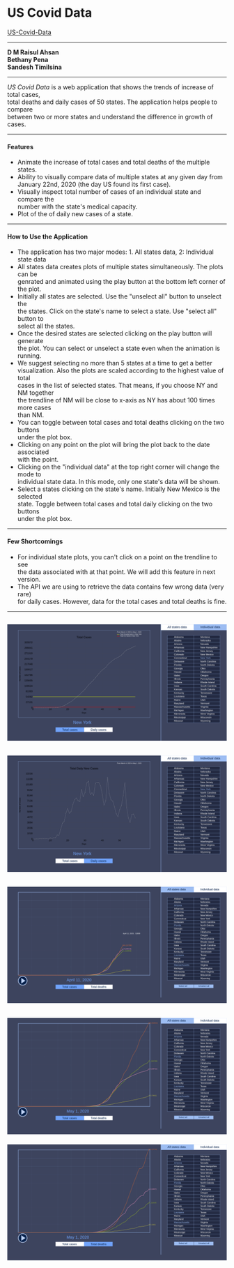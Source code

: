 # US Covid Data  

[US-Covid-Data](http://www.unm.edu/~ahsan1578/covidData.html)

---

**D M Raisul Ahsan**  
**Bethany Pena**  
**Sandesh Timilsina**  

---

*US Covid Data* is a web application that shows the trends of increase of total cases,  
total deaths and daily cases of 50 states. The application helps people to compare  
between two or more states and understand the difference in growth of cases. 

---

#### Features

* Animate the increase of total cases and total deaths of the multiple states.  
* Ability to visually compare data of multiple states at any given day from  
January 22nd, 2020 (the day US found its first case).
* Visually inspect total number of cases of an individual state and compare the  
number with the state's medical capacity.
* Plot of the of daily new cases of a state.   

---

#### How to Use the Application

* The application has two major modes: 1. All states data, 2: Individual state data  
* All states data creates plots of multiple states simultaneously. The plots can be  
genrated and animated using the play button at the bottom left corner of the plot.  
* Initially all states are selected. Use the "unselect all" button to unselect the  
the states. Click on the state's name to select a state. Use "select all" button to  
select all the states. 
* Once the desired states are selected clicking on the play button will generate  
the plot. You can select or unselect a state even when the animation is running.  
* We suggest selecting no more than 5 states at a time to get a better  
visualization. Also the plots are scaled according to the highest value of total  
cases in the list of selected states. That means, if you choose NY and NM together  
the trendline of NM will be close to x-axis as NY has about 100 times more cases  
than NM.
* You can toggle between total cases and total deaths clicking on the two buttons  
under the plot box.  
* Clicking on any point on the plot will bring the plot back to the date associated  
with the point.
* Clicking on the "individual data" at the top right corner will change the mode to  
individual state data. In this mode, only one state's data will be shown.
* Select a states clicking on the state's name. Initially New Mexico is the selected  
state. Toggle between total cases and total daily clicking on the two buttons  
under the plot box.

---

#### Few Shortcomings
* For individual state plots, you can't click on a point on the trendline to see  
the data associated with at that point. We will add this feature in next version.  
* The API we are using to retrieve the data contains few wrong data (very rare)  
 for daily cases. However, data for the total cases and total deaths is fine.  

---

![](Res/1.png)
---  
![](Res/2.png)
---  
![](Res/3.png)
---  
![](Res/4.png)
---  
![](Res/5.png)  